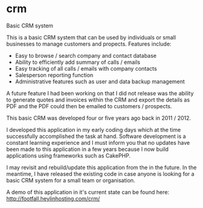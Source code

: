 # crm
Basic CRM system

This is a basic CRM system that can be used by individuals or small businesses to manage customers and propects. 
Features include:

- Easy to browse / search company and contact database
- Ability to efficiently add summary of calls / emails
- Easy tracking of all calls / emails with company contacts
- Salesperson reporting function
- Administrative features such as user and data backup management

A future feature I had been working on that I did not release was the ability to generate quotes and invoices within the CRM and 
export the details as PDF and the PDF could then be emailed to customers / prospects. 

This basic CRM was developed four or five years ago back in 2011 / 2012. 

I developed this application in my early coding days which at the time successfully accomplished the task at hand.
Software development is a constant learning experience and I must inform you that no updates have been made to 
this application in a few years because I now build applications using frameworks such as CakePHP. 

I may revisit and rebuild/update this application from the in the future. In the meantime, I have released the existing code in case anyone is looking for a basic CRM system for a small team or organisation. 

A demo of this application in it's current state can be found here: http://footfall.heylinhosting.com/crm/

